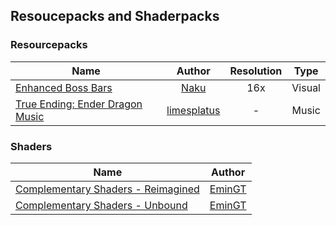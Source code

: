 ## Resoucepacks and Shaderpacks

### Resourcepacks
| Name                                                                                                |                        Author                        | Resolution |  Type  |
|-----------------------------------------------------------------------------------------------------|:----------------------------------------------------:|:----------:|:------:|
| [Enhanced Boss Bars](https://modrinth.com/resourcepack/enhanced-boss-bars)                          |        [Naku](https://modrinth.com/user/Naku)        |    16x     | Visual |
| [True Ending: Ender Dragon Music](https://modrinth.com/resourcepack/true-ending-ender-dragon-music) | [limesplatus](https://modrinth.com/user/limesplatus) |     -      | Music  |

### Shaders
| Name                                                                                       |                        Author                         |
|--------------------------------------------------------------------------------------------|:-----------------------------------------------------:|
| [Complementary Shaders - Reimagined](https://modrinth.com/shader/complementary-reimagined) | [EminGT](https://github.com/ComplementaryDevelopment) |
| [Complementary Shaders - Unbound](https://modrinth.com/shader/complementary-unbound)       | [EminGT](https://github.com/ComplementaryDevelopment) |
